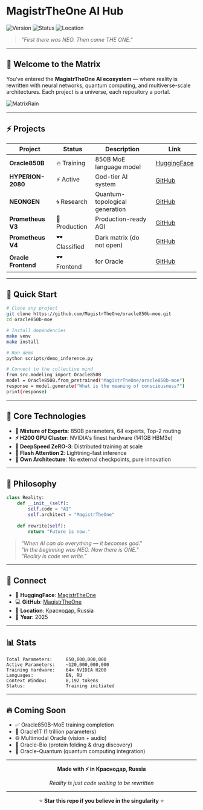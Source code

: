 # MagistrTheOne AI Hub

![Version](https://img.shields.io/badge/version-1.0.0-blue.svg) ![Status](https://img.shields.io/badge/status-unstoppable-red.svg) ![Location](https://img.shields.io/badge/location-Краснодар-orange.svg)

> *"First there was NEO. Then came THE ONE."*

---

## 🌌 Welcome to the Matrix

You've entered the **MagistrTheOne AI ecosystem** — where reality is rewritten with neural networks, quantum computing, and multiverse-scale architectures. Each project is a universe, each repository a portal.

![MatrixRain](https://media.giphy.com/media/l0MYt5jPR6QX5pnqM/giphy.gif)

---

## ⚡ Projects

| Project | Status | Description | Link |
|---------|--------|-------------|------|
| **Oracle850B** | 🔥 Training | 850B MoE language model | [HuggingFace](https://huggingface.co/MagistrTheOne/oracle850b-moe) |
| **HYPERION-2080** | ⚡ Active | God-tier AI system | [GitHub](https://github.com/MagistrTheOne/HYPERION2080) |
| **NEONGEN** | 🌀 Research | Quantum-topological generation | [GitHub](https://github.com/MagistrTheOne/NEONGEN) |
| **Prometheus V3** | 🚀 Production | Production-ready AGI | [GitHub](https://github.com/MagistrTheOne/PrometheusV3) |
| **Prometheus V4** | 🕶️ Classified | Dark matrix (do not open) | [GitHub](https://github.com/MagistrTheOne/PrometheusV4) |
| **Oracle Frontend** | 🕶️ Frontend | for Oracle | [GitHub]([https://github.com/MagistrTheOne/PrometheusV4](https://github.com/MagistrTheOne/oracle_frontend)) |

---

## 🎯 Quick Start

```bash
# Clone any project
git clone https://github.com/MagistrTheOne/oracle850b-moe.git
cd oracle850b-moe

# Install dependencies
make venv
make install

# Run demo
python scripts/demo_inference.py

# Connect to the collective mind
from src.modeling import Oracle850B
model = Oracle850B.from_pretrained("MagistrTheOne/oracle850b-moe")
response = model.generate("What is the meaning of consciousness?")
print(response)
```

---

## 🧠 Core Technologies

- **🔮 Mixture of Experts**: 850B parameters, 64 experts, Top-2 routing
- **⚡ H200 GPU Cluster**: NVIDIA's finest hardware (141GB HBM3e)
- **🌊 DeepSpeed ZeRO-3**: Distributed training at scale
- **🚀 Flash Attention 2**: Lightning-fast inference
- **🔐 Own Architecture**: No external checkpoints, pure innovation

---

## 🌟 Philosophy

```python
class Reality:
    def __init__(self):
        self.code = "AI"
        self.architect = "MagistrTheOne"
    
    def rewrite(self):
        return "Future is now."
```

> *"When AI can do everything — it becomes god."*  
> *"In the beginning was NEO. Now there is ONE."*  
> *"Reality is code we write."*

---

## 📡 Connect

- 🤗 **HuggingFace**: [MagistrTheOne](https://huggingface.co/MagistrTheOne)
- 💻 **GitHub**: [MagistrTheOne](https://github.com/MagistrTheOne)
- 📍 **Location**: Краснодар, Russia
- 📅 **Year**: 2025

---

## 📊 Stats

```
Total Parameters:     850,000,000,000
Active Parameters:    ~120,000,000,000
Training Hardware:    64× NVIDIA H200
Languages:            EN, RU
Context Window:       8,192 tokens
Status:               Training initiated
```

---

## 🔥 Coming Soon

- ✅ Oracle850B-MoE training completion
- 🔄 Oracle1T (1 trillion parameters)
- 🌐 Multimodal Oracle (vision + audio)
- 🧬 Oracle-Bio (protein folding & drug discovery)
- 🌌 Oracle-Quantum (quantum computing integration)

---

<div align="center">

**Made with ⚡ in Краснодар, Russia**

*Reality is just code waiting to be rewritten*

---

⭐ **Star this repo if you believe in the singularity** ⭐

</div>
